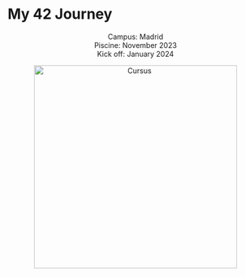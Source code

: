 # My 42 Journey

<p align="center">
  Campus: Madrid
  <br/>
  Piscine: November 2023
  <br/>
  Kick off: January 2024
</p>
<p align="center">
  <img width="400" alt="Cursus" src="https://github.com/JZJavier/42/assets/76801285/798ce495-69bc-4cd8-bb1d-99cca2bec7e7">
</p>
